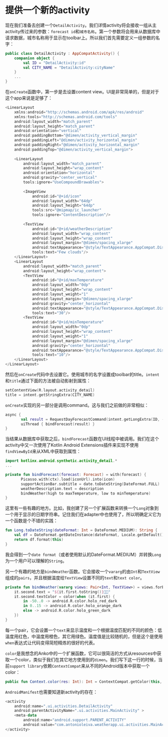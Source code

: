 # 提供一个新的activity

现在我们准备去创建一个`DetailActivity`。我们详情activity将会接收一组从主activity传过来的参数：`forecast id`和`城市名称`。第一个参数将会用来从数据库中请求数据，城市名称用于显示在toolbar上。所以我们首先需要定义一组参数的名字：

```kotlin
public class DetailActivity : AppCompatActivity() {
	companion object {
	    val ID = "DetailActivity:id"
	    val CITY_NAME = "DetailActivity:cityName"
    }
    ...
}
```

在`onCreate`函数中，第一步是去设置content view。UI是非常简单的，但是对于这个app来说是足够了：

```kotlin
<LinearLayout
	xmlns:android="http://schemas.android.com/apk/res/android"
	xmlns:tools="http://schemas.android.com/tools"
	android:layout_width="match_parent"
	android:layout_height="match_parent"
	android:orientation="vertical"
	android:paddingBottom="@dimen/activity_vertical_margin"
	android:paddingLeft="@dimen/activity_horizontal_margin"
	android:paddingRight="@dimen/activity_horizontal_margin"
	android:paddingTop="@dimen/activity_vertical_margin">
	
	<LinearLayout
		android:layout_width="match_parent"
		android:layout_height="wrap_content"
		android:orientation="horizontal"
		android:gravity="center_vertical"
		tools:ignore="UseCompoundDrawables">
	
		<ImageView
			android:id="@+id/icon"
			android:layout_width="64dp"
			android:layout_height="64dp"
			tools:src="@mipmap/ic_launcher"
			tools:ignore="ContentDescription"/>
		
		<TextView
			android:id="@+id/weatherDescription"
			android:layout_width="wrap_content"
			android:layout_height="wrap_content"
			android:layout_margin="@dimen/spacing_xlarge"
			android:textAppearance="@style/TextAppearance.AppCompat.Display1"
		    tools:text="Few clouds"/>
    </LinearLayout>
    <LinearLayout
        android:layout_width="match_parent"
        android:layout_height="wrap_content">
        <TextView
            android:id="@+id/maxTemperature"
            android:layout_width="0dp"
            android:layout_height="wrap_content"
            android:layout_weight="1"
            android:layout_margin="@dimen/spacing_xlarge"
            android:gravity="center_horizontal"
            android:textAppearance="@style/TextAppearance.AppCompat.Display3"
            tools:text="30"/>
        <TextView
            android:id="@+id/minTemperature"
            android:layout_width="0dp"
            android:layout_height="wrap_content"
            android:layout_weight="1"
            android:layout_margin="@dimen/spacing_xlarge"
            android:gravity="center_horizontal"
            android:textAppearance="@style/TextAppearance.AppCompat.Display3"
            tools:text="10"/>
    </LinearLayout>
</LinearLayout>
```

然后在`onCreate`代码中去设置它。使用城市的名字设置成toolbar的title。`intent`和`title`通过下面的方法被自动影射到属性：

```kotlin
setContentView(R.layout.activity_detail)
title = intent.getStringExtra(CITY_NAME)
```

`onCreate`实现的另一部分是调用command。这与我们之前做的非常相似：

```kotlin
async {
       val result = RequestDayForecastCommand(intent.getLongExtra(ID, -1)).execute()
       uiThread { bindForecast(result) }
}
```

当结果从数据库中获取之后，`bindForecast`函数在UI线程中被调用。我们在这个activity中又一次使用了Kotlin Android Extensions插件来实现不使用`findViewById`来从XML中获取到属性：

```kotlin
import kotlinx.android.synthetic.activity_detail.*
...

private fun bindForecast(forecast: Forecast) = with(forecast) {
       Picasso.with(ctx).load(iconUrl).into(icon)
       supportActionBar.subtitle = date.toDateString(DateFormat.FULL)
       weatherDescription.text = description
       bindWeather(high to maxTemperature, low to minTemperature)
}
```

这里有一些有趣的地方。比如，我创建了另一个扩展函数来转换一个`Long`对象到一个用于显示的日期字符串。记住我们在adapter中也使用了，所以明确定义它为一个函数是个不错的实践：

```kotlin
fun Long.toDateString(dateFormat: Int = DateFormat.MEDIUM): String {
    val df = DateFormat.getDateInstance(dateFormat, Locale.getDefault())
    return df.format(this)
}
```

我会得到一个`date format`（或者使用默认的DateFormat.MEDIUM）并转换`Long`为一个用户可以理解的`String`。

另一个有趣的地方是`bindWeather`函数。它会接收一个`vararg`的由`Int`和`TextView`组成的`pairs`，并且根据温度给`TextView`设置不同的`text`和`text color`。

```kotlin
private fun bindWeather(vararg views: Pair<Int, TextView>) = views.forEach {
    it.second.text = "${it.first.toString()}￿￿"
    it.second.textColor = color(when (it.first) {
        in -50..0 -> android.R.color.holo_red_dark
        in 0..15 -> android.R.color.holo_orange_dark
        else -> android.R.color.holo_green_dark
	})
}
```

每一个pair，它会设置一个`text`来显示温度和一个根据温度匹配的不同的颜色：低温度用红色，中温度用橙色，其它用绿色。温度值是比较随机的，但是这个是使用`when`表达式让代码变得简短精炼的很好的代表。

`color`是我想念的Anko中的一个扩展函数，它可以很简洁的方式从resources中获取一个color，类似于我们在其它地方使用到的`dimen`。我们写下这一行的时候，当前`support library`依赖`ContextCompat`来从不同的Android版本中获取一个color：

```kotlin
public fun Context.color(res: Int): Int = ContextCompat.getColor(this, res)
```

`AndroidManifest`也需要知道新activity的存在：

```kotlin
<activity
    android:name=".ui.activities.DetailActivity"
    android:parentActivityName=".ui.activities.MainActivity" >
    <meta-data
        android:name="android.support.PARENT_ACTIVITY"
        android:value="com.antonioleiva.weatherapp.ui.activities.MainActivity" />
</activity>
```